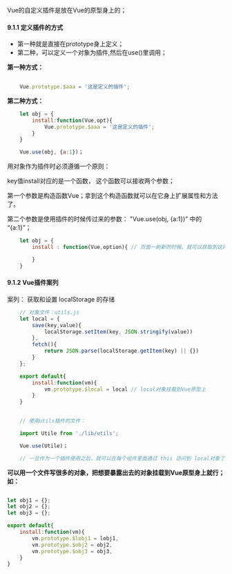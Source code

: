 Vue的自定义插件是放在Vue的原型身上的；

#### 9.1.1 定义插件的方式
+ 第一种就是直接在prototype身上定义；
+ 第二种，可以定义一个对象为插件,然后在use()里调用；

**第一种方式：**

```js
   
    Vue.prototype.$aaa = '这是定义的插件';
```

**第二种方式：**
```js
    let obj = {
        install:function(Vue,opt){
            Vue.prototype.$aaa = '这是定义的插件';
        }
    }

    Vue.use(obj, {a:1})； 
```

用对象作为插件时必须遵循一个原则：

key值install对应的是一个函数， 这个函数可以接收两个参数；

第一个参数是构造函数Vue；拿到这个构造函数就可以在它身上扩展属性和方法了。

第二个参数是使用插件的时候传过来的参数： "Vue.use(obj, {a:1})" 中的 “{a:1}”；

```js
    let obj = {
        install : function(Vue,option){ // 页面一刷新的时候，就可以获取到这两个参数：Vue,option

        }
    }
```


#### 9.1.2 Vue插件案列

案列： 获取和设置 localStorage 的存储
    
```js
    // 对象文件：utils.js
    let local = {
        save(key,value){
            localStorage.setItem(key, JSON.stringify(value))
        },
        fetch(){
            return JSON.parse(localStorage.getItem(key) || {})
        }
    };

    export default{ 
        install:function(vm){
            vm.prototype.$local = local // local对象挂载到Vue原型上
        }
    }
   
```

    
```js
    // 使用utils插件的文件：

    import Utile from './lib/utils';

    Vue.use(Utile)；

    // 一旦作为一个插件使用之后，就可以在每个组件里面通过 this 访问到 local对象了
```

**可以用一个文件写很多的对象，把想要暴露出去的对象挂载到Vue原型身上就行；如：**

```js

let obj1 = {};
let obj2 = {};
let obj3 = {};

export default{ 
    install:function(vm){
        vm.prototype.$lobj1 = lobj1,
        vm.prototype.$obj2 = obj2,
        vm.prototype.$obj3 = obj3,
    }
}

```